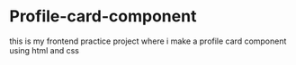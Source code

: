 # Profile-card-component
this is my frontend  practice project where i make a profile card component using html and css  
